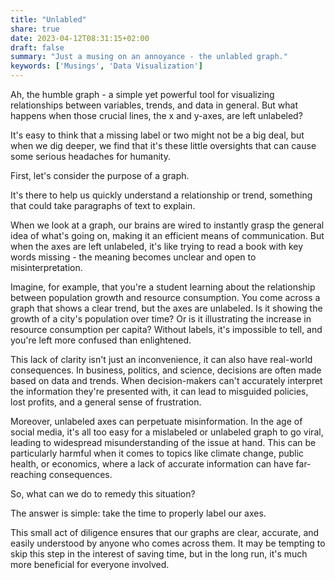 ```yaml
---
title: "Unlabled"
share: true
date: 2023-04-12T08:31:15+02:00
draft: false
summary: "Just a musing on an annoyance - the unlabled graph."
keywords: ['Musings', 'Data Visualization']
---
```


Ah, the humble graph - a simple yet powerful tool for visualizing relationships between variables, trends, and data in general. But what happens when those crucial lines, the x and y-axes, are left unlabeled? 

It's easy to think that a missing label or two might not be a big deal, but when we dig deeper, we find that it's these little oversights that can cause some serious headaches for humanity.

First, let's consider the purpose of a graph. 

It's there to help us quickly understand a relationship or trend, something that could take paragraphs of text to explain. 

When we look at a graph, our brains are wired to instantly grasp the general idea of what's going on, making it an efficient means of communication. But when the axes are left unlabeled, it's like trying to read a book with key words missing - the meaning becomes unclear and open to misinterpretation.

Imagine, for example, that you're a student learning about the relationship between population growth and resource consumption. You come across a graph that shows a clear trend, but the axes are unlabeled. Is it showing the growth of a city's population over time? Or is it illustrating the increase in resource consumption per capita? Without labels, it's impossible to tell, and you're left more confused than enlightened.

This lack of clarity isn't just an inconvenience, it can also have real-world consequences. In business, politics, and science, decisions are often made based on data and trends. When decision-makers can't accurately interpret the information they're presented with, it can lead to misguided policies, lost profits, and a general sense of frustration.

Moreover, unlabeled axes can perpetuate misinformation. In the age of social media, it's all too easy for a mislabeled or unlabeled graph to go viral, leading to widespread misunderstanding of the issue at hand. This can be particularly harmful when it comes to topics like climate change, public health, or economics, where a lack of accurate information can have far-reaching consequences.

So, what can we do to remedy this situation? 

The answer is simple: take the time to properly label our axes. 

This small act of diligence ensures that our graphs are clear, accurate, and easily understood by anyone who comes across them. It may be tempting to skip this step in the interest of saving time, but in the long run, it's much more beneficial for everyone involved.

